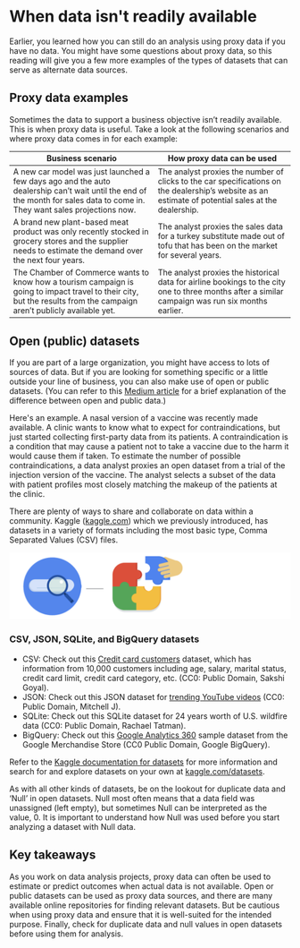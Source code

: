 # When data isn't readily available

Earlier, you learned how you can still do an analysis using proxy data if you have no data. You might have some questions about proxy data, so this reading will give you a few more examples of the types of datasets that can serve as alternate data sources.

## Proxy data examples

Sometimes the data to support a business objective isn’t readily available. This is when proxy data is useful. Take a look at the following scenarios and where proxy data comes in for each example:

|Business scenario|How proxy data can be used|
|-----------------|--------------------------|
|A new car model was just launched a few days ago and the auto dealership can’t wait until the end of the month for sales data to come in. They want sales projections now.|The analyst proxies the number of clicks to the car specifications on the dealership’s website as an estimate of potential sales at the dealership.|
|A brand new plant-based meat product was only recently stocked in grocery stores and the supplier needs to estimate the demand over the next four years.|The analyst proxies the sales data for a turkey substitute made out of tofu that has been on the market for several years.|
|The Chamber of Commerce wants to know how a tourism campaign is going to impact travel to their city, but the results from the campaign aren’t publicly available yet.|The analyst proxies the historical data for airline bookings to the city one to three months after a similar campaign was run six months earlier.|

## Open (public) datasets

If you are part of a large organization, you might have access to lots of sources of data. But if you are looking for something specific or a little outside your line of business, you can also make use of open or public datasets. (You can refer to this [Medium article](https://medium.com/thinkdata/is-there-a-difference-between-open-data-and-public-data-2b8d5608b2f1) for a brief explanation of the difference between open and public data.)

Here's an example. A nasal version of a vaccine was recently made available. A clinic wants to know what to expect for contraindications, but just started collecting first-party data from its patients. A contraindication is a condition that may cause a patient not to take a vaccine due to the harm it would cause them if taken. To estimate the number of possible contraindications, a data analyst proxies an open dataset from a trial of the injection version of the vaccine. The analyst selects a subset of the data with patient profiles most closely matching the makeup of the patients at the clinic.

There are plenty of ways to share and collaborate on data within a community. Kaggle ([kaggle.com](https://www.kaggle.com/)) which we previously introduced, has datasets in a variety of formats including the most basic type, Comma Separated Values (CSV) files.  

![An image of a magnifying glass and an image of a puzzle piece being added to a puzzle](./resources/img-1.png)

### CSV, JSON, SQLite, and BigQuery datasets

- CSV: Check out this [Credit card customers](https://www.kaggle.com/sakshigoyal7/credit-card-customers) dataset, which has information from 10,000 customers including age, salary, marital status, credit card limit, credit card category, etc. (CC0: Public Domain, Sakshi Goyal).
- JSON: Check out this JSON dataset for [trending YouTube videos](https://www.kaggle.com/datasnaek/youtube-new) (CC0: Public Domain, Mitchell J).
- SQLite: Check out this SQLite dataset for 24 years worth of U.S. wildfire data (CC0: Public Domain, Rachael Tatman).
- BigQuery: Check out this [Google Analytics 360](https://www.kaggle.com/bigquery/google-analytics-sample) sample dataset from the Google Merchandise Store (CC0 Public Domain, Google BigQuery).

Refer to the [Kaggle documentation for datasets](https://www.kaggle.com/docs/datasets) for more information and search for and explore datasets on your own at [kaggle.com/datasets](https://www.kaggle.com/datasets).

As with all other kinds of datasets, be on the lookout for duplicate data and ‘Null’ in open datasets. Null most often means that a data field was unassigned (left empty), but sometimes Null can be interpreted as the value, 0. It is important to understand how Null was used before you start analyzing a dataset with Null data.

## Key takeaways

As you work on data analysis projects, proxy data can often be used to estimate or predict outcomes when actual data is not available. Open or public datasets can be used as proxy data sources, and there are many available online repositories for finding relevant datasets. But be cautious when using proxy data and ensure that it is well-suited for the intended purpose. Finally, check for duplicate data and null values in open datasets before using them for analysis.


